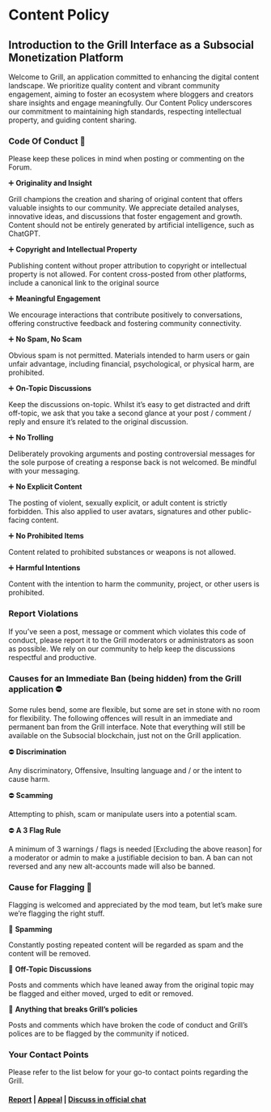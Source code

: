# Content Policy

## Introduction to the Grill Interface as a Subsocial Monetization Platform

Welcome to Grill, an application committed to enhancing the digital content landscape. We prioritize quality content and vibrant community engagement, aiming to foster an ecosystem where bloggers and creators share insights and engage meaningfully. Our Content Policy underscores our commitment to maintaining high standards, respecting intellectual property, and guiding content sharing.

### Code Of Conduct 🤘

Please keep these polices in mind when posting or commenting on the Forum.

➕ **Originality and Insight**

Grill champions the creation and sharing of original content that offers valuable insights to our community. We appreciate detailed analyses, innovative ideas, and discussions that foster engagement and growth. Content should not be entirely generated by artificial intelligence, such as ChatGPT.

➕ **Copyright and Intellectual Property**

Publishing content without proper attribution to copyright or intellectual property is not allowed. For content cross-posted from other platforms, include a canonical link to the original source

➕ **Meaningful Engagement**

We encourage interactions that contribute positively to conversations, offering constructive feedback and fostering community connectivity.

➕ **No Spam, No Scam**

Obvious spam is not permitted. Materials intended to harm users or gain unfair advantage, including financial, psychological, or physical harm, are prohibited.

➕ **On-Topic Discussions**

Keep the discussions on-topic. Whilst it’s easy to get distracted and drift off-topic, we ask that you take a second glance at your post / comment / reply and ensure it’s related to the original discussion.

➕ **No Trolling**

Deliberately provoking arguments and posting controversial messages for the sole purpose of creating a response back is not welcomed. Be mindful with your messaging.

➕ **No Explicit Content**

The posting of violent, sexually explicit, or adult content is strictly forbidden. This also applied to user avatars, signatures and other public-facing content.

➕ **No Prohibited Items**

Content related to prohibited substances or weapons is not allowed.

➕ **Harmful Intentions**

Content with the intention to harm the community, project, or other users is prohibited.

### Report Violations

If you’ve seen a post, message or comment which violates this code of conduct, please report it to the Grill moderators or administrators as soon as possible. We rely on our community to help keep the discussions respectful and productive.

### Causes for an Immediate Ban (being hidden) from the Grill application ⛔️

Some rules bend, some are flexible, but some are set in stone with no room for flexibility. The following offences will result in an immediate and permanent ban from the Grill interface. Note that everything will still be available on the Subsocial blockchain, just not on the Grill application.

⛔️ **Discrimination**

Any discriminatory, Offensive, Insulting language and / or the intent to cause harm.

⛔️ **Scamming**

Attempting to phish, scam or manipulate users into a potential scam.

⛔️ **A 3 Flag Rule**

A minimum of 3 warnings / flags is needed [Excluding the above reason] for a moderator or admin to make a justifiable decision to ban. A ban can not reversed and any new alt-accounts made will also be banned.

### Cause for Flagging 🚩

Flagging is welcomed and appreciated by the mod team, but let’s make sure we’re flagging the right stuff.

🚩 **Spamming**

Constantly posting repeated content will be regarded as spam and the content will be removed.

🚩 **Off-Topic Discussions**

Posts and comments which have leaned away from the original topic may be flagged and either moved, urged to edit or removed.

🚩 **Anything that breaks Grill’s policies**

Posts and comments which have broken the code of conduct and Grill’s polices are to be flagged by the community if noticed.

### Your Contact Points

Please refer to the list below for your go-to contact points regarding the Grill.

#### [Report](https://grillapp.net/c/report) | [Appeal](https://grillapp.net/c/appeal) | [Discuss in official chat](https://grillapp.net/c/ask)
